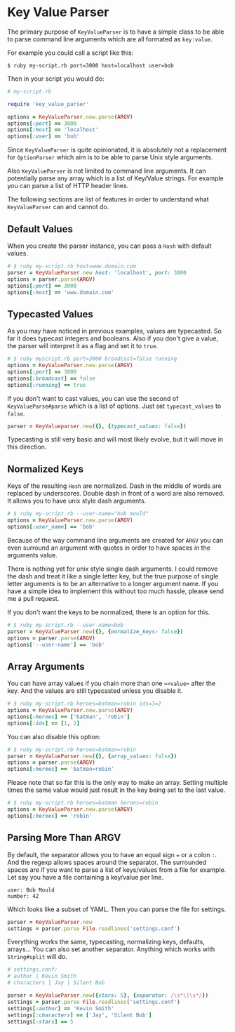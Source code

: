 Key Value Parser
================

The primary purpose of `KeyValueParser` is to have a
simple class to be able to parse command line arguments
which are all formated as `key:value`.

For example you could call a script like this:

```
$ ruby my-script.rb port=3000 host=localhost user=bob
```

Then in your script you would do:

```ruby
# my-script.rb

require 'key_value_parser'

options = KeyValueParser.new.parse(ARGV)
options[:port] == 3000
options[:host] == 'localhost'
options[:user] == 'bob'
```

Since `KeyValueParser` is quite opinionated, it is absolutely
not a replacement for `OptionParser` which aim is to be able to
parse Unix style arguments.

Also `KeyValueParser` is not limited to command line arguments.
It can potentially parse any array which is a list of Key/Value
strings. For example you can parse a list of HTTP header lines.

The following sections are list of features in order to understand
what `KeyValueParser` can and cannot do.

Default Values
--------------

When you create the parser instance, you can pass a `Hash` with
default values.

```ruby
# $ ruby my-script.rb host=www.domain.com
parser = KeyValueParser.new host: 'localhost', port: 3000
options = parser.parse(ARGV)
options[:port] == 3000
options[:host] == 'www.domain.com'
```

Typecasted Values
-----------------

As you may have noticed in previous examples, values are
typecasted. So far it does typecast integers and booleans.
Also if you don't give a value, the parser will interpret
it as a flag and set it to `true`.

```ruby
# $ ruby myscript.rb port=3000 broadcast=false running
options = KeyValueParser.new.parse(ARGV)
options[:port] == 3000
options[:broadcast] == false
options[:running] == true
```

If you don't want to cast values, you can use the second of
`KeyValueParse#parse` which is a list of options. Just set 
`typecast_values` to `false`.

```ruby
parser = KeyValueparser.new({}, {typecast_values: false})
```

Typecasting is still very basic and will most likely evolve,
but it will move in this direction.

Normalized Keys
---------------

Keys of the resulting `Hash` are normalized. Dash in the middle
of words are replaced by underscores. Double dash in front of a 
word are also removed. It allows you to have unix style dash 
arguments.

```ruby
# $ ruby my-script.rb --user-name="bob mould"
options = KeyValueParser.new.parse(ARGV)
options[:user_name] == 'bob'
```

Because of the way command line arguments are created for `ARGV`
you can even surround an argument with quotes in order to have
spaces in the arguments value.

There is nothing yet for unix style single dash arguments.
I could remove the dash and treat it like a single letter key,
but the true purpose of single letter arguments is to be an 
alternative to a longer argument name. If you have a simple idea
to implement this without too much hassle, please send me a pull
request.

If you don't want the keys to be normalized, there is an option
for this.

```ruby
# $ ruby my-script.rb --user-name=bob
parser = KeyValueParser.new({}, {normalize_keys: false})
options = parser.parse(ARGV)
options['--user-name'] == 'bob'
```

Array Arguments
---------------

You can have array values if you chain more than one `=<value>` 
after the key. And the values are still typecasted unless you
disable it.

```ruby
# $ ruby my-script.rb heroes=batman=robin ids=1=2
options = KeyValueParser.new.parse(ARGV)
options[:heroes] == ['batman', 'robin']
options[:ids] == [1, 2]
```

You can also disable this option:

```ruby
# $ ruby my-script.rb heroes=batman=robin
parser = KeyValueParser.new({}, {array_values: false})
options = parser.parse(ARGV)
options[:heroes] == 'batman=robin'
```

Please note that so far this is the only way to make an array.
Setting multiple times the same value would just result 
in the key being set to the last value.

```ruby
# $ ruby my-script.rb heroes=batman heroes=robin
options = KeyValueParser.new.parse(ARGV)
options[:heroes] == 'robin'
```

Parsing More Than ARGV 
----------------------

By default, the separator allows you to have an equal sign `=` 
or a colon `:`. And the regexp allows spaces around the separator.
The surrounded spaces are if you want to parse a list of keys/values
from a file for example. Let say you have a file containing a 
key/value per line.

```
user: Bob Mould
number: 42
```

Which looks like a subset of YAML.
Then you can parse the file for settings.

```ruby
parser = KeyValueParser.new
settings = parser.parse File.readlines('settings.conf')
```
Everything works the same, typecasting, normalizing keys, defaults, arrays...
You can also set another separator. Anything which works with
`String#split` will do.

```ruby
# settings.conf:
# author | Kevin Smith
# characters | Jay | Silent Bob

parser = KeyValueParser.new({stars: 5}, {separator: /\s*\|\s*/})
settings = parser.parse File.readlines('settings.conf')
settings[:author] == 'Kevin Smith'
settings[:characters] == ['Jay', 'Silent Bob']
settings[:stars] == 5
```

